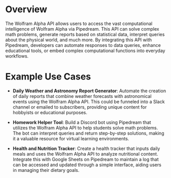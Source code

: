 # Overview

The Wolfram Alpha API allows users to access the vast computational intelligence of Wolfram Alpha via Pipedream. This API can solve complex math problems, generate reports based on statistical data, interpret queries about the physical world, and much more. By integrating this API with Pipedream, developers can automate responses to data queries, enhance educational tools, or embed complex computational functions into everyday workflows.

# Example Use Cases

- **Daily Weather and Astronomy Report Generator**: Automate the creation of daily reports that combine weather forecasts with astronomical events using the Wolfram Alpha API. This could be funneled into a Slack channel or emailed to subscribers, providing unique content for hobbyists or educational purposes.

- **Homework Helper Tool**: Build a Discord bot using Pipedream that utilizes the Wolfram Alpha API to help students solve math problems. The bot can interpret queries and return step-by-step solutions, making it a valuable resource for virtual learning environments.

- **Health and Nutrition Tracker**: Create a health tracker that inputs daily meals and uses the Wolfram Alpha API to analyze nutritional content. Integrate this with Google Sheets on Pipedream to maintain a log that can be accessed and updated through a simple interface, aiding users in managing their dietary goals.
